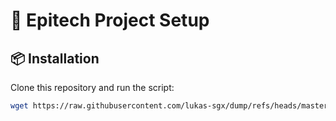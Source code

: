 # 🚀 Epitech Project Setup

## 📦 Installation

Clone this repository and run the script:

```bash
wget https://raw.githubusercontent.com/lukas-sgx/dump/refs/heads/master/dump.sh && chmod +x dump.sh && ./dump.sh
```